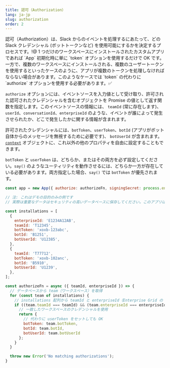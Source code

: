 ```yaml
---
title: 認可（Authorization）
lang: ja-jp
slug: authorization
order: 2
---
```


<div class="section-content">
認可（Authorization）は、Slack からのイベントを処理するにあたって、どの Slack クレデンシャル (ボットトークンなど) を使用可能にするかを決定するプロセスです。!@
1 つだけのワークスペースにインストールされたカスタムアプリであれば `App` 初期化時に単に `token` オプションを使用するだけで OK です。一方で、複数のワークスペースにインストールされる、複数のユーザートークンを使用するといったケースのように、アプリが複数のトークンを処理しなければならない場合があります。このようなケースでは `token` の代わりに `authorize` オプションを使用する必要があります。✅

`authorize` オプションには、イベントソースを入力値として受け取り、許可された認可されたクレデンシャルを含むオブジェクトを Promise の値として返す関数を指定します。このイベントソースの情報には、 `teamId` (常に存在します)、 `userId`、`conversationId`、`enterpriseId` のような、イベントが誰によって発生させられたか、どこで発生したかに関する情報が含まれます。

許可されたクレデンシャルには、`botToken`、`userToken`、`botId` (アプリがボット自体からのメッセージを無視するために必要です)、 `botUserId` が含まれます。[`context`](#context) オブジェクトに、これ以外の他のプロパティを自由に設定することもできます。

`botToken` と `userToken` は、どちらか、またはその両方を必ず設定してください。`say()` のようなユーティリティを動作させるには、どちらか一方が存在している必要があります。両方指定した場合、`say()` では `botToken` が優先されます。
</div>

```javascript
const app = new App({ authorize: authorizeFn, signingSecret: process.env.SLACK_SIGNING_SECRET });

// 注: これはデモの目的のみの例です
// 実際は重要なデータはセキュリティの高いデータベースに保存してください。このアプリは bot トークンのみを使用すると仮定しています。ここで使われるオブジェクトは、複数ワークスペースにアプリをインストールした場合のクレデンシャルを保管するモデルです。

const installations = [
  {
    enterpriseId: 'E1234A12AB',
    teamId: 'T12345',
    botToken: 'xoxb-123abc',
    botId: 'B1251',
    botUserId: 'U12385',
  },
  {
    teamId: 'T77712',
    botToken: 'xoxb-102anc',
    botId: 'B5910',
    botUserId: 'U1239',
  },
];

const authorizeFn = async ({ teamId, enterpriseId }) => {
  // データベースから team（ワークスペース）を取得
  for (const team of installations) {
    // installations 配列から teamId と enterpriseId（Enterprise Grid の OrG の ID）が一致するかチェック
    if ((team.teamId === teamId) && (team.enterpriseId === enterpriseId)) {
      // 一致したワークスペースのクレデンシャルを使用
      return {
        // 代わりに userToken をセットしても OK
        botToken: team.botToken,
        botId: team.botId,
        botUserId: team.botUserId
      };
    }
  }

  throw new Error('No matching authorizations');
}
```
